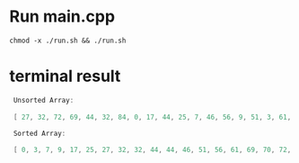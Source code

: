 # Run main.cpp
```bsah
chmod -x ./run.sh && ./run.sh
```

# terminal result
```cpp
 Unsorted Array:
 
 [ 27, 32, 72, 69, 44, 32, 84, 0, 17, 44, 25, 7, 46, 56, 9, 51, 3, 61, 84, 70 ]

 Sorted Array:
 
 [ 0, 3, 7, 9, 17, 25, 27, 32, 32, 44, 44, 46, 51, 56, 61, 69, 70, 72, 84, 84 ]
```